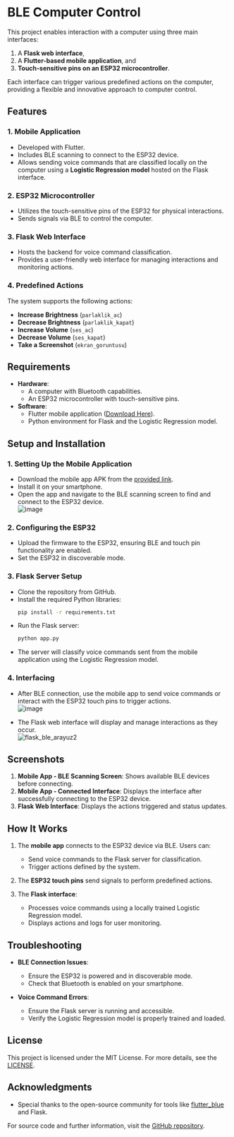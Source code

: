 # BLE Computer Control

This project enables interaction with a computer using three main interfaces: 

1. A **Flask web interface**, 
2. A **Flutter-based mobile application**, and 
3. **Touch-sensitive pins on an ESP32 microcontroller**. 

Each interface can trigger various predefined actions on the computer, providing a flexible and innovative approach to computer control.

## Features

### 1. **Mobile Application**
- Developed with Flutter.
- Includes BLE scanning to connect to the ESP32 device.
- Allows sending voice commands that are classified locally on the computer using a **Logistic Regression model** hosted on the Flask interface.

### 2. **ESP32 Microcontroller**
- Utilizes the touch-sensitive pins of the ESP32 for physical interactions.
- Sends signals via BLE to control the computer.

### 3. **Flask Web Interface**
- Hosts the backend for voice command classification.
- Provides a user-friendly web interface for managing interactions and monitoring actions.

### 4. **Predefined Actions**
The system supports the following actions:
- **Increase Brightness** (`parlaklik_ac`)
- **Decrease Brightness** (`parlaklik_kapat`)
- **Increase Volume** (`ses_ac`)
- **Decrease Volume** (`ses_kapat`)
- **Take a Screenshot** (`ekran_goruntusu`)

## Requirements

- **Hardware**:
  - A computer with Bluetooth capabilities.
  - An ESP32 microcontroller with touch-sensitive pins.
- **Software**:
  - Flutter mobile application ([Download Here](https://drive.google.com/file/d/1VfUPdJfNOAdrBGB1T-_16OfgXumDGQcu/view?usp=sharing)).
  - Python environment for Flask and the Logistic Regression model.

## Setup and Installation

### 1. **Setting Up the Mobile Application**
- Download the mobile app APK from the [provided link](https://drive.google.com/file/d/1VfUPdJfNOAdrBGB1T-_16OfgXumDGQcu/view?usp=sharing).
- Install it on your smartphone.
- Open the app and navigate to the BLE scanning screen to find and connect to the ESP32 device.  
![image](https://github.com/user-attachments/assets/f2692351-7b34-40c9-ab77-237aa4e6fccc)


### 2. **Configuring the ESP32**
- Upload the firmware to the ESP32, ensuring BLE and touch pin functionality are enabled.
- Set the ESP32 in discoverable mode.

### 3. **Flask Server Setup**
- Clone the repository from GitHub.
- Install the required Python libraries:
  ```bash
  pip install -r requirements.txt
  ```
- Run the Flask server:
  ```bash
  python app.py
  ```
- The server will classify voice commands sent from the mobile application using the Logistic Regression model.

### 4. **Interfacing**
- After BLE connection, use the mobile app to send voice commands or interact with the ESP32 touch pins to trigger actions.  
![image](https://github.com/user-attachments/assets/01f0b5db-e4fd-40a4-ba56-f1235ce39b09)

- The Flask web interface will display and manage interactions as they occur.  
![flask_ble_arayuz2](https://github.com/user-attachments/assets/39a67ec7-9ce3-4982-bd2e-e6d432f37bd8)


## Screenshots

1. **Mobile App - BLE Scanning Screen**: Shows available BLE devices before connecting.  
2. **Mobile App - Connected Interface**: Displays the interface after successfully connecting to the ESP32 device.  
3. **Flask Web Interface**: Displays the actions triggered and status updates.

## How It Works

1. The **mobile app** connects to the ESP32 device via BLE. Users can:
   - Send voice commands to the Flask server for classification.
   - Trigger actions defined by the system.

2. The **ESP32 touch pins** send signals to perform predefined actions.

3. The **Flask interface**:
   - Processes voice commands using a locally trained Logistic Regression model.
   - Displays actions and logs for user monitoring.

## Troubleshooting

- **BLE Connection Issues**:
  - Ensure the ESP32 is powered and in discoverable mode.
  - Check that Bluetooth is enabled on your smartphone.

- **Voice Command Errors**:
  - Ensure the Flask server is running and accessible.
  - Verify the Logistic Regression model is properly trained and loaded.

## License

This project is licensed under the MIT License. For more details, see the [LICENSE](https://github.com/tamerkanak/BLE-Computer-Control/blob/main/LICENSE).

## Acknowledgments

- Special thanks to the open-source community for tools like [flutter_blue](https://pub.dev/packages/flutter_blue) and Flask. 

For source code and further information, visit the [GitHub repository](https://github.com/tamerkanak/BLE-Computer-Control/tree/main).
